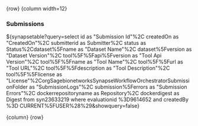 <!-- markdownlint-disable-next-line first-line-h1 -->
{row}
{column width=12}

### Submissions

<!-- markdownlint-disable-next-line first-line-h1 -->
${synapsetable?query=select id as "Submission Id"%2C createdOn as "CreatedOn"%2C submitterid as Submitter%2C status as Status%2Cdataset%5Fname as "Dataset Name"%2C dataset%5Fversion as "Dataset Version"%2C tool%5F%5Fapi%5Fversion as "Tool Api Version"%2C tool%5F%5Fname as "Tool Name"%2C tool%5F%5Furl as "Tool URL"%2C tool%5F%5Fdescription as "Tool Description"%2C tool%5F%5Flicense as "License"%2CorgSagebionetworksSynapseWorkflowOrchestratorSubmissionFolder as "SubmissionLogs"%2C submission%5Ferrors as "Submission Errors"%2C dockerrepositoryname as Repository%2C dockerdigest as Digest  from  syn23633219 where evaluationid %3D9614652 and createdBy %3D CURRENT%5FUSER%28%29&showquery=false}

{column}
{row}
